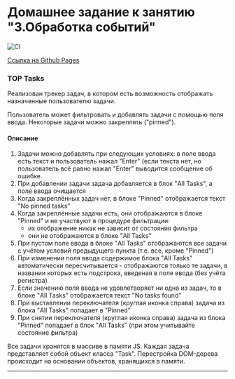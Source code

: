 # Домашнее задание к занятию "3.Обработка событий"

![CI](https://github.com//NadinDesyatova/ahj-tasks/actions/workflows/web.yml/badge.svg)

[Ссылка на Github Pages](https://nadindesyatova.github.io/ahj-tasks/)

### TOP Tasks

Реализован трекер задач, в котором есть возможность отображать назначенные пользователю задачи. 

Пользователь может фильтровать и добавлять задачи с помощью поля ввода. Некоторые задачи можно закреплять ("pinned").

#### Описание

1. Задачи можно добавлять при следующих условиях: в поле ввода есть текст и пользователь нажал "Enter" (если текста нет, но пользователь всё равно нажал "Enter" выводится сообщение об ошибке.
2. При добавлении задачи задача добавляется в блок "All Tasks", а поле ввода очищается
3. Когда закреплённых задач нет, в блоке "Pinned" отображается текст "No pinned tasks"
4. Когда закреплённые задачи есть, они отображаются в блоке "Pinned" и не участвуют в процедуре фильтрации:
    * их отображение никак не зависит от состояния фильтра
    * они не отображаются в блоке "All Tasks"
5. При пустом поле ввода в блоке "All Tasks" отображаются все задачи с учётом условий предыдущего пункта (т.е. все, кроме "Pinned")
6. При изменении поля ввода содержимое блока "All Tasks" автоматически пересчитывается - отображаются только те задачи, в названии которых есть подстрока, введеная в поле ввода (без учёта регистра)
7. Если значению поля ввода не удовлетворяет ни одна из задач, то в блоке "All Tasks" отображается текст "No tasks found"
8. При выставлении переключателя (круглая иконка справа) задача из блока "All Tasks" попадает в "Pinned"
9. При снятии переключателя (круглая иконка справа) задача из блока "Pinned" попадает в блок "All Tasks" (при этом учитывайте состояние фильтра)

Все задачи хранятся в массиве в памяти JS. Каждая задача представляет собой объект класса "Task". 
Перестройка DOM-дерева происходит на основании объектов, хранящихся в памяти.

---
